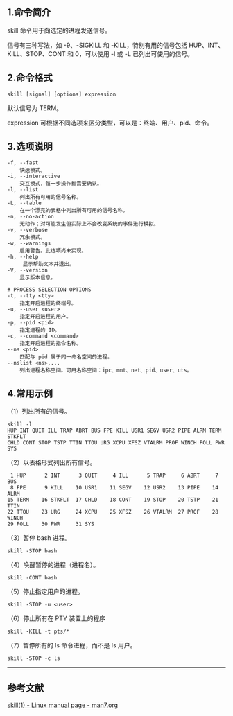 ## 1.命令简介
skill 命令用于向选定的进程发送信号。

信号有三种写法，如 -9、-SIGKILL 和 -KILL，特别有用的信号包括 HUP、INT、KILL、STOP、CONT 和 0，可以使用 -l 或 -L 已列出可使用的信号。

## 2.命令格式
```shell
skill [signal] [options] expression
```
默认信号为 TERM。

expression 可根据不同选项来区分类型，可以是：终端、用户、pid、命令。

## 3.选项说明
```
-f, --fast
	快速模式。
-i, --interactive
	交互模式，每一步操作都需要确认。
-l, --list
	列出所有可用的信号名称。
-L, --table
	在一个漂亮的表格中列出所有可用的信号名称。
-n, --no-action
	无动作；对可能发生但实际上不会改变系统的事件进行模拟。
-v, --verbose
	冗余模式。
-w, --warnings
 	启用警告。此选项尚未实现。
-h, --help
	 显示帮助文本并退出。
-V, --version
	显示版本信息。

# PROCESS SELECTION OPTIONS
-t, --tty <tty>
	指定开启进程的终端号。
-u, --user <user>
	指定开启进程的用户。
-p, --pid <pid>
	指定进程的 ID。
-c, --command <command>
	指定开启进程的指令名称。
--ns <pid>
	匹配与 pid 属于同一命名空间的进程。
--nslist <ns>,...
	列出进程名称空间。可用名称空间：ipc、mnt、net、pid、user、uts。
```

## 4.常用示例
（1）列出所有的信号。
```shell
skill -l
HUP INT QUIT ILL TRAP ABRT BUS FPE KILL USR1 SEGV USR2 PIPE ALRM TERM STKFLT
CHLD CONT STOP TSTP TTIN TTOU URG XCPU XFSZ VTALRM PROF WINCH POLL PWR SYS
```

（2）以表格形式列出所有信号。
```shell
 1 HUP      2 INT      3 QUIT     4 ILL      5 TRAP     6 ABRT     7 BUS
 8 FPE      9 KILL    10 USR1    11 SEGV    12 USR2    13 PIPE    14 ALRM
15 TERM    16 STKFLT  17 CHLD    18 CONT    19 STOP    20 TSTP    21 TTIN
22 TTOU    23 URG     24 XCPU    25 XFSZ    26 VTALRM  27 PROF    28 WINCH
29 POLL    30 PWR     31 SYS
```

（3）暂停 bash 进程。
```shell
skill -STOP bash
```

（4）唤醒暂停的进程（进程名）。
```shell
skill -CONT bash
```
（5）停止指定用户的进程。
```shell
skill -STOP -u <user>
```
（6）停止所有在 PTY 装置上的程序
```shell
skill -KILL -t pts/*
```
（7）暂停所有的 ls 命令进程，而不是 ls 用户。
```shell
skill -STOP -c ls
```

---
## 参考文献
[skill(1) - Linux manual page - man7.org](https://man7.org/linux/man-pages/man1/skill.1.html)
